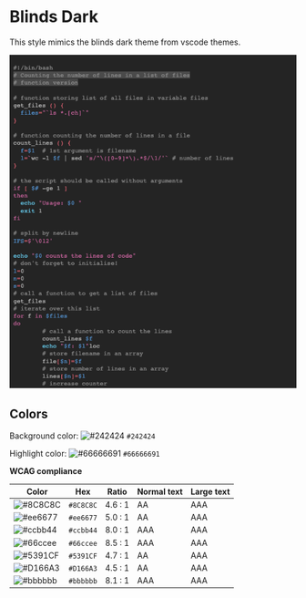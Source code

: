 # Blinds Dark

This style mimics the blinds dark theme from vscode themes.

![Screenshot of the blinds-dark theme in a bash script](./images/blinds-dark.png)

## Colors

Background color: ![#242424](https://via.placeholder.com/20/242424/242424.png) `#242424`

Highlight color: ![#66666691](https://via.placeholder.com/20/66666691/66666691.png) `#66666691`

**WCAG compliance**

| Color                                                        | Hex       | Ratio   | Normal text | Large text |
| ------------------------------------------------------------ | --------- | ------- | ----------- | ---------- |
| ![#8C8C8C](https://via.placeholder.com/20/8C8C8C/8C8C8C.png) | `#8C8C8C` | 4.6 : 1 | AA          | AAA        |
| ![#ee6677](https://via.placeholder.com/20/ee6677/ee6677.png) | `#ee6677` | 5.0 : 1 | AA          | AAA        |
| ![#ccbb44](https://via.placeholder.com/20/ccbb44/ccbb44.png) | `#ccbb44` | 8.0 : 1 | AAA         | AAA        |
| ![#66ccee](https://via.placeholder.com/20/66ccee/66ccee.png) | `#66ccee` | 8.5 : 1 | AAA         | AAA        |
| ![#5391CF](https://via.placeholder.com/20/5391CF/5391CF.png) | `#5391CF` | 4.7 : 1 | AA          | AAA        |
| ![#D166A3](https://via.placeholder.com/20/D166A3/D166A3.png) | `#D166A3` | 4.5 : 1 | AA          | AAA        |
| ![#bbbbbb](https://via.placeholder.com/20/bbbbbb/bbbbbb.png) | `#bbbbbb` | 8.1 : 1 | AAA         | AAA        |
